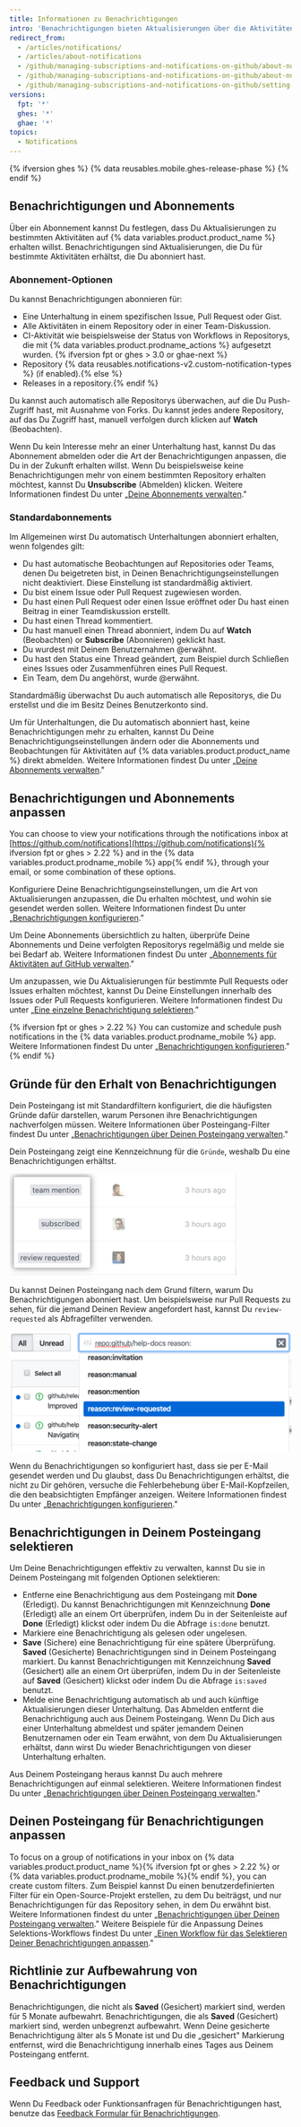 ```yaml
---
title: Informationen zu Benachrichtigungen
intro: 'Benachrichtigungen bieten Aktualisierungen über die Aktivitäten auf {% data variables.product.product_name %} , die Du abonniert hast. Du kannst den Posteingang für Benachrichtigungen verwenden, um deine Updates anzupassen, zu selektieren und zu verwalten.'
redirect_from:
  - /articles/notifications/
  - /articles/about-notifications
  - /github/managing-subscriptions-and-notifications-on-github/about-notifications-beta
  - /github/managing-subscriptions-and-notifications-on-github/about-notifications
  - /github/managing-subscriptions-and-notifications-on-github/setting-up-notifications/about-notifications
versions:
  fpt: '*'
  ghes: '*'
  ghae: '*'
topics:
  - Notifications
---
```


{% ifversion ghes %}
{% data reusables.mobile.ghes-release-phase %}
{% endif %}

## Benachrichtigungen und Abonnements

Über ein Abonnement kannst Du festlegen, dass Du Aktualisierungen zu bestimmten Aktivitäten auf {% data variables.product.product_name %} erhalten willst. Benachrichtigungen sind Aktualisierungen, die Du für bestimmte Aktivitäten erhältst, die Du abonniert hast.

### Abonnement-Optionen

Du kannst Benachrichtigungen abonnieren für:
- Eine Unterhaltung in einem spezifischen Issue, Pull Request oder Gist.
- Alle Aktivitäten in einem Repository oder in einer Team-Diskussion.
- CI-Aktivität wie beispielsweise der Status von Workflows in Repositorys, die mit {% data variables.product.prodname_actions %} aufgesetzt wurden. {% ifversion fpt or ghes > 3.0 or ghae-next %}
- Repository {% data reusables.notifications-v2.custom-notification-types %} (if enabled).{% else %}
- Releases in a repository.{% endif %}

Du kannst auch automatisch alle Repositorys überwachen, auf die Du Push-Zugriff hast, mit Ausnahme von Forks. Du kannst jedes andere Repository, auf das Du Zugriff hast, manuell verfolgen durch klicken auf **Watch** (Beobachten).

Wenn Du kein Interesse mehr an einer Unterhaltung hast, kannst Du das Abonnement abmelden oder die Art der Benachrichtigungen anpassen, die Du in der Zukunft erhalten willst. Wenn Du beispielsweise keine Benachrichtigungen mehr von einem bestimmten Repository erhalten möchtest, kannst Du **Unsubscribe** (Abmelden) klicken. Weitere Informationen findest Du unter „[Deine Abonnements verwalten](/github/managing-subscriptions-and-notifications-on-github/managing-your-subscriptions)."

### Standardabonnements

Im Allgemeinen wirst Du automatisch Unterhaltungen abonniert erhalten, wenn folgendes gilt:
- Du hast automatische Beobachtungen auf Repositories oder Teams, denen Du beigetreten bist, in Deinen Benachrichtigungseinstellungen nicht deaktiviert. Diese Einstellung ist standardmäßig aktiviert.
- Du bist einem Issue oder Pull Request zugewiesen worden.
- Du hast einen Pull Request oder einen Issue eröffnet oder Du hast einen Beitrag in einer Teamdiskussion erstellt.
- Du hast einen Thread kommentiert.
- Du hast manuell einen Thread abonniert, indem Du auf **Watch** (Beobachten) or **Subscribe** (Abonnieren) geklickt hast.
- Du wurdest mit Deinem Benutzernahmen @erwähnt.
- Du hast den Status eine Thread geändert, zum Beispiel durch Schließen eines Issues oder Zusammenführen eines Pull Request.
- Ein Team, dem Du angehörst, wurde @erwähnt.

Standardmäßig überwachst Du auch automatisch alle Repositorys, die Du erstellst und die im Besitz Deines Benutzerkonto sind.

Um für Unterhaltungen, die Du automatisch abonniert hast, keine Benachrichtigungen mehr zu erhalten, kannst Du Deine Benachrichtigungseinstellungen ändern oder die Abonnements und Beobachtungen für Aktivitäten auf {% data variables.product.product_name %} direkt abmelden. Weitere Informationen findest Du unter „[Deine Abonnements verwalten](/github/managing-subscriptions-and-notifications-on-github/managing-your-subscriptions)."

## Benachrichtigungen und Abonnements anpassen

You can choose to view your notifications through the notifications inbox at [https://github.com/notifications](https://github.com/notifications){% ifversion fpt or ghes > 2.22 %} and in the {% data variables.product.prodname_mobile %} app{% endif %}, through your email, or some combination of these options.

Konfiguriere Deine Benachrichtigungseinstellungen, um die Art von Aktualisierungen anzupassen, die Du erhalten möchtest, und wohin sie gesendet werden sollen. Weitere Informationen findest Du unter „[Benachrichtigungen konfigurieren](/github/managing-subscriptions-and-notifications-on-github/configuring-notifications).”

Um Deine Abonnements übersichtlich zu halten, überprüfe Deine Abonnements und Deine verfolgten Repositorys regelmäßig und melde sie bei Bedarf ab. Weitere Informationen findest Du unter „[Abonnements für Aktivitäten auf GitHub verwalten](/github/managing-subscriptions-and-notifications-on-github/managing-subscriptions-for-activity-on-github)."

Um anzupassen, wie Du Aktualisierungen für bestimmte Pull Requests oder Issues erhalten möchtest, kannst Du Deine Einstellungen innerhalb des Issues oder Pull Requests konfigurieren. Weitere Informationen findest Du unter „[Eine einzelne Benachrichtigung selektieren](/github/managing-subscriptions-and-notifications-on-github/triaging-a-single-notification#customizing-when-to-receive-future-updates-for-an-issue-or-pull-request).”

{% ifversion fpt or ghes > 2.22 %}
You can customize and schedule push notifications in the {% data variables.product.prodname_mobile %} app. Weitere Informationen findest Du unter „[Benachrichtigungen konfigurieren](/github/managing-subscriptions-and-notifications-on-github/configuring-notifications#managing-your-notification-settings-with-github-for-mobile)."
{% endif %}

## Gründe für den Erhalt von Benachrichtigungen

Dein Posteingang ist mit Standardfiltern konfiguriert, die die häufigsten Gründe dafür darstellen, warum Personen ihre Benachrichtigungen nachverfolgen müssen. Weitere Informationen über Posteingang-Filter findest Du unter „[Benachrichtigungen über Deinen Posteingang verwalten](/github/managing-subscriptions-and-notifications-on-github/managing-notifications-from-your-inbox#default-notification-filters)."

Dein Posteingang zeigt eine Kennzeichnung für die `Gründe`, weshalb Du eine Benachrichtigungen erhältst.

![Begründungskennzeichnungen im Posteingang](/assets/images/help/notifications-v2/reasons-as-labels-in-inbox.png)

Du kannst Deinen Posteingang nach dem Grund filtern, warum Du Benachrichtigungen abonniert hast. Um beispielsweise nur Pull Requests zu sehen, für die jemand Deinen Review angefordert hast, kannst Du `review-requested` als Abfragefilter verwenden.

![Filtere Benachrichtigungen nach "Review Requested" (Review angefordert)](/assets/images/help/notifications-v2/review-requested-reason.png)

Wenn du Benachrichtigungen so konfiguriert hast, dass sie per E-Mail gesendet werden und Du glaubst, dass Du Benachrichtigungen erhältst, die nicht zu Dir gehören, versuche die Fehlerbehebung über E-Mail-Kopfzeilen, die den beabsichtigten Empfänger anzeigen. Weitere Informationen findest Du unter „[Benachrichtigungen konfigurieren](/github/managing-subscriptions-and-notifications-on-github/configuring-notifications#filtering-email-notifications)."

## Benachrichtigungen in Deinem Posteingang selektieren

Um Deine Benachrichtigungen effektiv zu verwalten, kannst Du sie in Deinem Posteingang mit folgenden Optionen selektieren:
- Entferne eine Benachrichtigung aus dem Posteingang mit **Done** (Erledigt). Du kannst Benachrichtigungen mit Kennzeichnung **Done** (Erledigt) alle an einem Ort überprüfen, indem Du in der Seitenleiste auf **Done** (Erledigt) klickst oder indem Du die Abfrage `is:done` benutzt.
- Markiere eine Benachrichtigung als gelesen oder ungelesen.
- **Save** (Sichere) eine Benachrichtigung für eine spätere Überprüfung. **Saved** (Gesicherte) Benachrichtigungen sind in Deinem Posteingang markiert. Du kannst Benachrichtigungen mit Kennzeichnung **Saved** (Gesichert) alle an einem Ort überprüfen, indem Du in der Seitenleiste auf **Saved** (Gesichert) klickst oder indem Du die Abfrage `is:saved` benutzt.
- Melde eine Benachrichtigung automatisch ab und auch künftige Aktualisierungen dieser Unterhaltung. Das Abmelden entfernt die Benachrichtigung auch aus Deinem Posteingang. Wenn Du Dich aus einer Unterhaltung abmeldest und später jemandem Deinen Benutzernamen oder ein Team erwähnt, von dem Du Aktualisierungen erhältst, dann wirst Du wieder Benachrichtigungen von dieser Unterhaltung erhalten.

Aus Deinem Posteingang heraus kannst Du auch mehrere Benachrichtigungen auf einmal selektieren. Weitere Informationen findest Du unter „[Benachrichtigungen über Deinen Posteingang verwalten](/github/managing-subscriptions-and-notifications-on-github/managing-notifications-from-your-inbox#triaging-multiple-notifications-at-the-same-time)."

## Deinen Posteingang für Benachrichtigungen anpassen

To focus on a group of notifications in your inbox on {% data variables.product.product_name %}{% ifversion fpt or ghes > 2.22 %} or {% data variables.product.prodname_mobile %}{% endif %}, you can create custom filters. Zum Beispiel kannst Du einen benutzerdefinierten Filter für ein Open-Source-Projekt erstellen, zu dem Du beiträgst, und nur Benachrichtigungen für das Repository sehen, in dem Du erwähnt bist. Weitere Informationen findest du unter „[Benachrichtigungen über Deinen Posteingang verwalten](/github/managing-subscriptions-and-notifications-on-github/managing-notifications-from-your-inbox)." Weitere Beispiele für die Anpassung Deines Selektions-Workflows findest Du unter „[Einen Workflow für das Selektieren Deiner Benachrichtigungen anpassen](/github/managing-subscriptions-and-notifications-on-github/customizing-a-workflow-for-triaging-your-notifications)."

## Richtlinie zur Aufbewahrung von Benachrichtigungen

Benachrichtigungen, die nicht als **Saved** (Gesichert) markiert sind, werden für 5 Monate aufbewahrt. Benachrichtigungen, die als **Saved** (Gesichert) markiert sind, werden unbegrenzt aufbewahrt. Wenn Deine gesicherte Benachrichtigung älter als 5 Monate ist und Du die „gesichert" Markierung entfernst, wird die Benachrichtigung innerhalb eines Tages aus Deinem Posteingang entfernt.

## Feedback und Support

Wenn Du Feedback oder Funktionsanfragen für Benachrichtigungen hast, benutze das [Feedback Formular für Benachrichtigungen](https://support.github.com/contact/feedback?contact%5Bcategory%5D=notifications&contact%5Bsubject%5D=Product+feedback).
